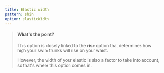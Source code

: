 ```yaml
---
title: Elastic width
pattern: shin
option: elasticWidth
---
```


> #### What's the point?
> 
> This option is closely linked to the **rise** option that determines how high your swim trunks will rise on your waist.
> 
> However, the width of your elastic is also a factor to take into account, so that's where this option comes in.